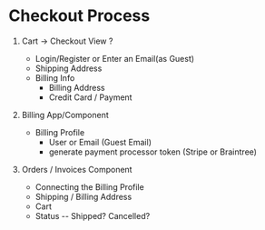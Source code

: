 # Checkout Process

1. Cart -> Checkout View
    ?
    - Login/Register or Enter an Email(as Guest)
    - Shipping Address
    - Billing Info
        - Billing Address
        - Credit Card / Payment

2. Billing App/Component
    - Billing Profile
        - User or Email (Guest Email)
        - generate payment processor token (Stripe or Braintree)
        
3. Orders / Invoices Component
    - Connecting the Billing Profile
    - Shipping / Billing Address
    - Cart
    - Status -- Shipped? Cancelled?